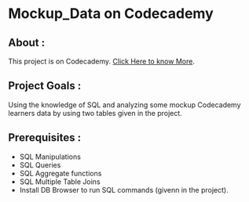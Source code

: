 # Mockup_Data on Codecademy
## About :
This project is on Codecademy. [Click Here to know More](https://www.codecademy.com/projects/practice/sql-codecademy-student-learners).
## Project Goals :
Using the knowledge of SQL and analyzing some mockup Codecademy learners data by using two tables given in the project.
## Prerequisites :
- SQL Manipulations
- SQL Queries
- SQL Aggregate functions
- SQL Multiple Table Joins
- Install DB Browser to run SQL commands (givenn in the project).
